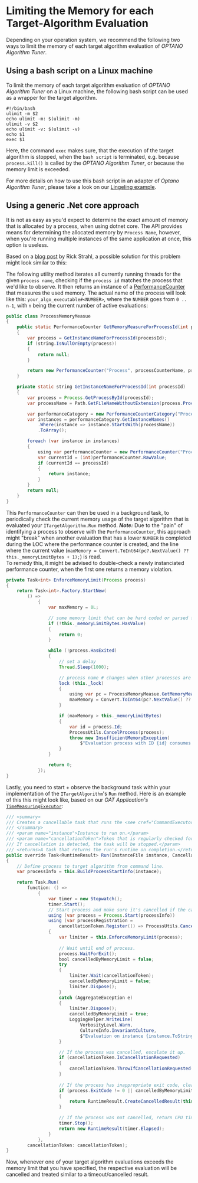 # Limiting the Memory for each Target-Algorithm Evaluation

Depending on your operation system, we recommend the following two ways to limit the memory of each target algorithm evaluation of *OPTANO Algorithm Tuner*.
	
## Using a bash script on a Linux machine

To limit the memory of each target algorithm evaluation of *OPTANO Algorithm Tuner* on a Linux machine, the following bash script can be used as a wrapper for the target algorithm.

```
#!/bin/bash
ulimit -m $2
echo ulimit -m: $(ulimit -m)
ulimit -v $2
echo ulimit -v: $(ulimit -v)
echo $1
exec $1
```

Here, the command ``exec`` makes sure, that the execution of the target algorithm is stopped, when the `bash script` is terminated, e.g. because ``process.kill()`` is called by the *OPTANO Algorithm Tuner*, or because the memory limit is exceeded.

For more details on how to use this bash script in an adapter of *Optano Algorithm Tuner*, please take a look on our [Lingeling example](../developerDoc/lingeling.md).

## Using a generic .Net core approach

It is not as easy as you'd expect to determine the exact amount of memory that is allocated by a process, when using dotnet core. The API provides means for determining the allocated memory by `Process Name`, however, when you're running multiple instances of the same application at once, this option is useless.

Based on a [blog post](https://weblog.west-wind.com/posts/2014/Sep/27/Capturing-Performance-Counter-Data-for-a-Process-by-Process-Id) by Rick Strahl, a possible solution for this problem might look similar to this:

The following utility method iterates all currently running threads for the given `process name`, checking if the `process id` matches the process that we'd like to observe. It then returns an instance of a [PerformanceCounter](https://docs.microsoft.com/en-us/dotnet/api/system.diagnostics.performancecounter?view=net-5.0) that measures the used memory. The actual name of the process will look like this: `your_algo_executable#<NUMBER>`, where the `NUMBER` goes from `0 .. n-1`, with `n` being the current number of active evaluations:

```java
public class ProcessMemoryMeasue
{
    public static PerformanceCounter GetMemoryMeasureForProcessId(int processId, string processCounterName = "Working Set - Private")
    {
        var process = GetInstanceNameForProcessId(processId);
        if (string.IsNullOrEmpty(process))
        {
			return null;
		}

        return new PerformanceCounter("Process", processCounterName, process);
    }

    private static string GetInstanceNameForProcessId(int processId)
    {
        var process = Process.GetProcessById(processId);
        var processName = Path.GetFileNameWithoutExtension(process.ProcessName);

        var performanceCategory = new PerformanceCounterCategory("Process");
        var instances = performanceCategory.GetInstanceNames()
            .Where(instance => instance.StartsWith(processName))
            .ToArray();

        foreach (var instance in instances)
        {
            using var performanceCounter = new PerformanceCounter("Process", "ID Process", instance, true);
            var currentId = (int)performanceCounter.RawValue;
            if (currentId == processId)
			{
				return instance;
			}            
        }
        return null;
    }
}
```

This `PerformanceCounter` can then be used in a background task, to periodically check the current memory usage of the target algorithm that is evaluated your `ITargetAlgorithm.Run` method. _**Note:**_ Due to the "pain" of identifying a process to observe with the `PerformanceCounter`, this approach might "break" when another evaluation that has a lower `NUMBER` is completed during the LOC where the performance counter is created, and the line where the current value (`maxMemory = Convert.ToInt64(pc?.NextValue() ?? this._memoryLimitBytes + 1);`) is read.<br/>
To remedy this, it might be advised to double-check a newly instanciated performance counter, when the first one returns a memory violation.

```java
private Task<int> EnforceMemoryLimit(Process process)
{
    return Task<int>.Factory.StartNew(
        () =>
            {
                var maxMemory = 0L;

                // some memory limit that can be hard coded or parsed from param args
                if (!this._memoryLimitBytes.HasValue)
                {
                    return 0;
                }

                while (!process.HasExited)
                {
                    // set a delay
                    Thread.Sleep(1000);

                    // process name # changes when other processes are terminated. always re-create the performance counter.
                    lock (this._lock)
                    {
                        using var pc = ProcessMemoryMeasue.GetMemoryMeasureForProcessId(process.Id);
                        maxMemory = Convert.ToInt64(pc?.NextValue() ?? this._memoryLimitBytes + 1);
                    }

                    if (maxMemory > this._memoryLimitBytes)
                    {
                        var id = process.Id;
                        ProcessUtils.CancelProcess(process);
                        throw new InsufficientMemoryException(
                            $"Evaluation process with ID {id} consumes {maxMemory} Bytes of memory, while a limit of {this._memoryLimitBytes} Bytes was in place.");
                    }
                }

                return 0;
            });
}
```

Lastly, you need to start + observe the background task within your implementation of the `ITargetAlgorithm`'s `Run` method. Here is an example of this this might look like, based on our *OAT Application's* [`TimeMeasuringExecutor`](https://github.com/OPTANO/optano.algorithm.tuner.examples/blob/master/Source/Tuner.Application/Optano.Algorithm.Tuner.Application/TimeMeasuringExecutor.cs):

```java
/// <summary>
/// Creates a cancellable task that runs the <see cref="CommandExecutorBase{TResult}.Command"/> on the given instance.
/// </summary>
/// <param name="instance">Instance to run on.</param>
/// <param name="cancellationToken">Token that is regularly checked for cancellation.
/// If cancellation is detected, the task will be stopped.</param>
/// <returns>A task that returns the run's runtime on completion.</returns>
public override Task<RuntimeResult> Run(InstanceFile instance, CancellationToken cancellationToken)
{
    // Define process to target algorithm from command line.
    var processInfo = this.BuildProcessStartInfo(instance);

    return Task.Run(
        function: () =>
            {
                var timer = new Stopwatch();
                timer.Start();
                // Start process and make sure it's cancelled if the cancellationToken is cancelled.
                using (var process = Process.Start(processInfo))
                using (var processRegistration =
                    cancellationToken.Register(() => ProcessUtils.CancelProcess(process)))
                {
                    var limiter = this.EnforceMemoryLimit(process);
                    
                    // Wait until end of process.
                    process.WaitForExit();
                    bool cancelledByMemoryLimit = false;
                    try
                    {
                        limiter.Wait(cancellationToken);
                        cancelledByMemoryLimit = false;
                        limiter.Dispose();
                    }
                    catch (AggregateException e)
                    {
                        limiter.Dispose();
                        cancelledByMemoryLimit = true;
                        LoggingHelper.WriteLine(
                            VerbosityLevel.Warn,
                            CultureInfo.InvariantCulture,
                            $"Evaluation on instance {instance.ToString()} was aborted due to memory limit violation.\nMessage:{e.Message}");
                    }

                    // If the process was cancelled, escalate it up.
                    if (cancellationToken.IsCancellationRequested)
                    {
                        cancellationToken.ThrowIfCancellationRequested();
                    }
                    
                    // If the process has inappropriate exit code, clean up resources and return cancelled result.
                    if (process.ExitCode != 0 || cancelledByMemoryLimit)
                    {
                        return RuntimeResult.CreateCancelledResult(this._cpuTimeOut);
                    }

                    // If the process was not cancelled, return CPU time as result.
                    timer.Stop();
                    return new RuntimeResult(timer.Elapsed);
                }
            },
        cancellationToken: cancellationToken);
}
```

Now, whenever one of your target algorithm evaluations exceeds the memory limit that you have specified, the respective evaluation will be cancelled and treated similar to a timeout/cancelled result.